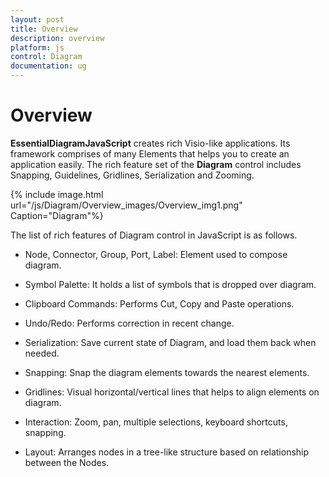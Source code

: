 ```yaml
---
layout: post
title: Overview
description: overview
platform: js
control: Diagram
documentation: ug
---
```


# Overview

**Essential****Diagram****JavaScript** creates rich Visio-like applications. Its framework comprises of many Elements that helps you to create an application easily. The rich feature set of the **Diagram** control includes Snapping, Guidelines, Gridlines, Serialization and Zooming.

{% include image.html url="/js/Diagram/Overview_images/Overview_img1.png" Caption="Diagram"%}

The list of rich features of Diagram control in JavaScript is as follows.

* Node, Connector, Group, Port, Label: Element used to compose diagram.

* Symbol Palette: It holds a list of symbols that is dropped over diagram.

* Clipboard Commands: Performs Cut, Copy and Paste operations.

* Undo/Redo: Performs correction in recent change.

* Serialization: Save current state of Diagram, and load them back when needed.

* Snapping: Snap the diagram elements towards the nearest elements.

* Gridlines: Visual horizontal/vertical lines that helps to align elements on diagram.

* Interaction: Zoom, pan, multiple selections, keyboard shortcuts, snapping.

* Layout: Arranges nodes in a tree-like structure based on relationship between the Nodes.



